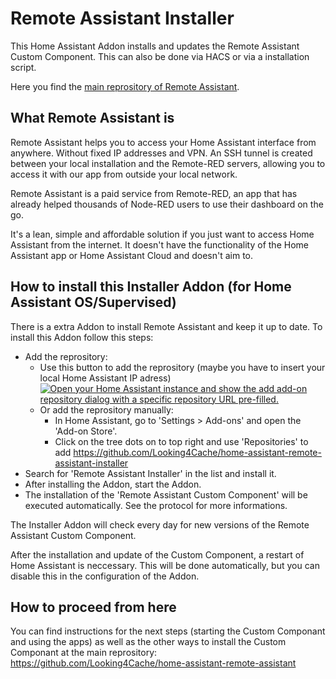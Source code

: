 # Remote Assistant Installer

This Home Assistant Addon installs and updates the Remote Assistant Custom Component. This can also be done via HACS or via a installation script.

Here you find the [main reprository of Remote Assistant](https://github.com/Looking4Cache/home-assistant-remote-assistant).

## What Remote Assistant is

Remote Assistant helps you to access your Home Assistant interface from anywhere. Without fixed IP addresses and VPN. An SSH tunnel is created between your local installation and the Remote-RED servers, allowing you to access it with our app from outside your local network.

Remote Assistant is a paid service from Remote-RED, an app that has already helped thousands of Node-RED users to use their dashboard on the go.

It's a lean, simple and affordable solution if you just want to access Home Assistant from the internet. It doesn't have the functionality of the Home Assistant app or Home Assistant Cloud and doesn't aim to.

## How to install this Installer Addon (for Home Assistant OS/Supervised)

There is a extra Addon to install Remote Assistant and keep it up to date. To install this Addon follow this steps:
- Add the reprository:
  - Use this button to add the reprository (maybe you have to insert your local Home Assistant IP adress)
[![Open your Home Assistant instance and show the add add-on repository dialog with a specific repository URL pre-filled.](https://my.home-assistant.io/badges/supervisor_add_addon_repository.svg)](https://my.home-assistant.io/redirect/supervisor_add_addon_repository/?repository_url=https%3A%2F%2Fgithub.com%2FLooking4Cache%2Fhome-assistant-remote-assistant-installer)
  - Or add the reprository manually:
    - In Home Assistant, go to 'Settings > Add-ons' and open the 'Add-on Store'.
    - Click on the tree dots on to top right and use 'Repositories' to add https://github.com/Looking4Cache/home-assistant-remote-assistant-installer
- Search for 'Remote Assistant Installer' in the list and install it.
- After installing the Addon, start the Addon.
- The installation of the 'Remote Assistant Custom Component' will be executed automatically. See the protocol for more informations.

The Installer Addon will check every day for new versions of the Remote Assistant Custom Component.

After the installation and update of the Custom Component, a restart of Home Assistant is neccessary. This will be done automatically, but you can disable this in the configuration of the Addon.

## How to proceed from here

You can find instructions for the next steps (starting the Custom Componant and using the apps) as well as the other ways to install the Custom Componant at the main reprository: https://github.com/Looking4Cache/home-assistant-remote-assistant